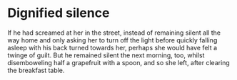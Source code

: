 Dignified silence
=================
If he had screamed at her in the street, instead of remaining silent all the way home and only asking her to turn off the light before quickly falling asleep with his back turned towards her, perhaps she would have felt a twinge of guilt. But he remained silent the next morning, too, whilst disemboweling half a grapefruit with a spoon, and so she left, after clearing the breakfast table.